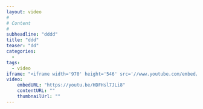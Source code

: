 ```yaml
---
layout: video
#
# Content
#
subheadline: "dddd"
title: "ddd"
teaser: "dd"
categories:
  - 
tags:
  - video
iframe: "<iframe width='970' height='546' src='//www.youtube.com/embed/WoHxoz_0ykI' frameborder='0' allowfullscreen></iframe>"
video:
    embedURL: "https://youtu.be/HDFHsl7JLi8"
    contentURL: ""
    thumbnailUrl: ""
---
```


